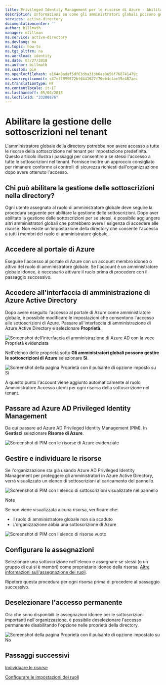 ```yaml
---
title: Privileged Identity Management per le risorse di Azure - Abilitare la gestione delle sottoscrizioni | Microsoft Docs
description: Informazioni su come gli amministratori globali possono gestire le sottoscrizioni nel tenant.
services: active-directory
documentationcenter: ''
author: billmath
manager: mtillman
ms.service: active-directory
ms.devlang: na
ms.topic: how-to
ms.tgt_pltfrm: na
ms.workload: identity
ms.date: 03/27/2018
ms.author: billmath
ms.custom: pim
ms.openlocfilehash: e164d8adaf5df63dba31bb6aa8e56f768741479c
ms.sourcegitcommit: c47ef7899572bf6441627f76eb4c4ac15e487aec
ms.translationtype: HT
ms.contentlocale: it-IT
ms.lasthandoff: 05/04/2018
ms.locfileid: "33200876"
---
```

# <a name="enable-subscription-management-in-your-tenant"></a>Abilitare la gestione delle sottoscrizioni nel tenant

L'amministratore globale della directory potrebbe non avere accesso a tutte le risorse della sottoscrizione nel tenant per impostazione predefinita. Questo articolo illustra i passaggi per consentire a se stessi l'accesso a tutte le sottoscrizioni nel tenant. Fornisce inoltre un approccio consigliato per rimanere conforme ai controlli di sicurezza richiesti dall'organizzazione dopo avere ottenuto l'accesso.

## <a name="who-can-enable-management-of-subscriptions-in-my-directory"></a>Chi può abilitare la gestione delle sottoscrizioni nella directory?

Ogni utente assegnato al ruolo di amministratore globale deve seguire la procedura seguente per abilitare la gestione delle sottoscrizioni. Dopo aver abilitato la gestione delle sottoscrizioni per se stessi, è possibile aggiungere altri amministratori globali che potrebbero avere l'esigenza di accedere alle risorse. Non esiste un'impostazione della directory che consente l'accesso a tutti i membri del ruolo di amministratore globale.

## <a name="sign-in-to-the-azure-portal"></a>Accedere al portale di Azure

Eseguire l'accesso al portale di Azure con un account membro idoneo o attivo del ruolo di amministratore globale. Se l'account è un amministratore globale idoneo, è necessario attivare il ruolo prima di procedere con il passaggio successivo.

## <a name="access-the-azure-active-directory-admin-center"></a>Accedere all'interfaccia di amministrazione di Azure Active Directory

Dopo avere eseguito l'accesso al portale di Azure come amministratore globale, è possibile modificare le impostazioni che consentono l'accesso alle sottoscrizioni di Azure. Passare all'interfaccia di amministrazione di Azure Active Directory e selezionare **Proprietà**.

![Screenshot dell'interfaccia di amministrazione di Azure AD con la voce Proprietà evidenziata](media/azure-pim-resource-rbac/aad_properties.png)

Nell'elenco delle proprietà sotto **Gli amministratori globali possono gestire le sottoscrizioni di Azure** selezionare **Sì**.

![Screenshot della pagina Proprietà con il pulsante di opzione imposto su Sì](media/azure-pim-resource-rbac/aad_properties_save.png)

A questo punto l'account viene aggiunto automaticamente al ruolo Amministratore Accesso utenti per ogni risorsa della sottoscrizione nel tenant.

## <a name="browse-to-azure-ad-pim"></a>Passare ad Azure AD Privileged Identity Management

 Da qui passare ad Azure AD Privileged Identity Management (PIM). In **Gestisci** selezionare **Risorse di Azure**.

![Screenshot di PIM con le risorse di Azure evidenziate](media/azure-pim-resource-rbac/aadpim_manage_azure_resources.png)

## <a name="manage-and-discover-resources"></a>Gestire e individuare le risorse

Se l'organizzazione sta già usando Azure AD Privileged Identity Management per proteggere gli amministratori in Azure Active Directory, verrà visualizzato un elenco di sottoscrizioni al caricamento del pannello.

![Screenshot di PIM con l'elenco di sottoscrizioni visualizzate nel pannello](media/azure-pim-resource-rbac/aadpim_manage_azure_resource_some_there.png)

> [!NOTE]
> Se non viene visualizzata alcuna risorsa, verificare che:
>- Il ruolo di amministratore globale non sia scaduto 
>- L'organizzazione abbia una sottoscrizione di Azure

![Screenshot di PIM con l'elenco di risorse vuoto](media/azure-pim-resource-rbac/aadpim_rbac_empty_resource_list.png)

## <a name="configure-assignments"></a>Configurare le assegnazioni

Selezionare una sottoscrizione nell'elenco e assegnare se stessi (o un gruppo di cui si è membri) come proprietario idoneo della risorsa. 
[Altre informazioni sull'assegnazione dei ruoli](pim-resource-roles-assign-roles.md).

Ripetere questa procedura per ogni risorsa prima di procedere al passaggio successivo.

## <a name="clean-up-standing-access"></a>Deselezionare l'accesso permanente

Ora che sono disponibili le assegnazioni idonee per le sottoscrizioni importanti nell'organizzazione, è possibile deselezionare l'accesso permanente disabilitando l'opzione nelle proprietà della directory.

![Screenshot della pagina Proprietà con il pulsante di opzione impostato su No](media/azure-pim-resource-rbac/aad_properties_no.png)

## <a name="next-steps"></a>Passaggi successivi

[Individuare le risorse](pim-resource-roles-discover-resources.md)

[Configurare le impostazioni dei ruoli](pim-resource-roles-configure-role-settings.md)








